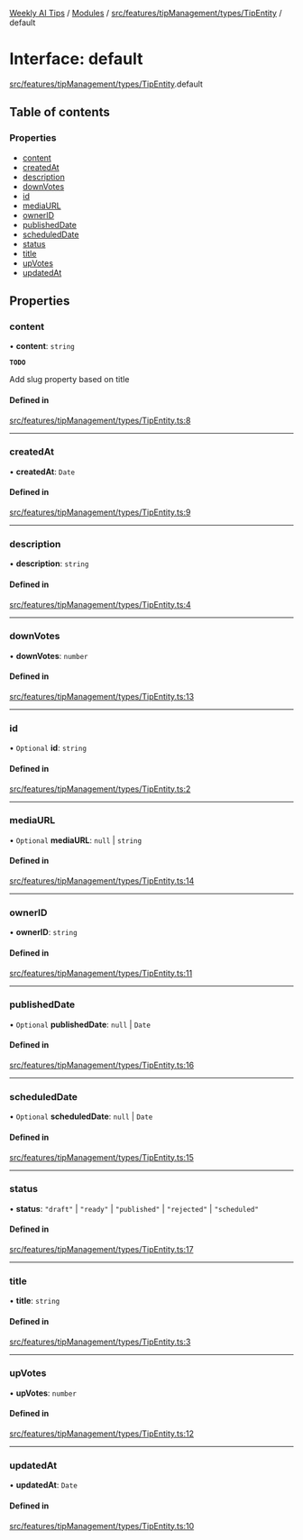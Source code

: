 [Weekly AI Tips](../README.md) / [Modules](../modules.md) / [src/features/tipManagement/types/TipEntity](../modules/src_features_tipManagement_types_TipEntity.md) / default

# Interface: default

[src/features/tipManagement/types/TipEntity](../modules/src_features_tipManagement_types_TipEntity.md).default

## Table of contents

### Properties

- [content](src_features_tipManagement_types_TipEntity.default.md#content)
- [createdAt](src_features_tipManagement_types_TipEntity.default.md#createdat)
- [description](src_features_tipManagement_types_TipEntity.default.md#description)
- [downVotes](src_features_tipManagement_types_TipEntity.default.md#downvotes)
- [id](src_features_tipManagement_types_TipEntity.default.md#id)
- [mediaURL](src_features_tipManagement_types_TipEntity.default.md#mediaurl)
- [ownerID](src_features_tipManagement_types_TipEntity.default.md#ownerid)
- [publishedDate](src_features_tipManagement_types_TipEntity.default.md#publisheddate)
- [scheduledDate](src_features_tipManagement_types_TipEntity.default.md#scheduleddate)
- [status](src_features_tipManagement_types_TipEntity.default.md#status)
- [title](src_features_tipManagement_types_TipEntity.default.md#title)
- [upVotes](src_features_tipManagement_types_TipEntity.default.md#upvotes)
- [updatedAt](src_features_tipManagement_types_TipEntity.default.md#updatedat)

## Properties

### content

• **content**: `string`

**`TODO`**

Add slug property based on title

#### Defined in

[src/features/tipManagement/types/TipEntity.ts:8](https://github.com/alexsoyes/weekly-ai-tips/blob/b3fea4afd71b68632685f2d382621a10bad6affa/src/features/tipManagement/types/TipEntity.ts#L8)

___

### createdAt

• **createdAt**: `Date`

#### Defined in

[src/features/tipManagement/types/TipEntity.ts:9](https://github.com/alexsoyes/weekly-ai-tips/blob/b3fea4afd71b68632685f2d382621a10bad6affa/src/features/tipManagement/types/TipEntity.ts#L9)

___

### description

• **description**: `string`

#### Defined in

[src/features/tipManagement/types/TipEntity.ts:4](https://github.com/alexsoyes/weekly-ai-tips/blob/b3fea4afd71b68632685f2d382621a10bad6affa/src/features/tipManagement/types/TipEntity.ts#L4)

___

### downVotes

• **downVotes**: `number`

#### Defined in

[src/features/tipManagement/types/TipEntity.ts:13](https://github.com/alexsoyes/weekly-ai-tips/blob/b3fea4afd71b68632685f2d382621a10bad6affa/src/features/tipManagement/types/TipEntity.ts#L13)

___

### id

• `Optional` **id**: `string`

#### Defined in

[src/features/tipManagement/types/TipEntity.ts:2](https://github.com/alexsoyes/weekly-ai-tips/blob/b3fea4afd71b68632685f2d382621a10bad6affa/src/features/tipManagement/types/TipEntity.ts#L2)

___

### mediaURL

• `Optional` **mediaURL**: ``null`` \| `string`

#### Defined in

[src/features/tipManagement/types/TipEntity.ts:14](https://github.com/alexsoyes/weekly-ai-tips/blob/b3fea4afd71b68632685f2d382621a10bad6affa/src/features/tipManagement/types/TipEntity.ts#L14)

___

### ownerID

• **ownerID**: `string`

#### Defined in

[src/features/tipManagement/types/TipEntity.ts:11](https://github.com/alexsoyes/weekly-ai-tips/blob/b3fea4afd71b68632685f2d382621a10bad6affa/src/features/tipManagement/types/TipEntity.ts#L11)

___

### publishedDate

• `Optional` **publishedDate**: ``null`` \| `Date`

#### Defined in

[src/features/tipManagement/types/TipEntity.ts:16](https://github.com/alexsoyes/weekly-ai-tips/blob/b3fea4afd71b68632685f2d382621a10bad6affa/src/features/tipManagement/types/TipEntity.ts#L16)

___

### scheduledDate

• `Optional` **scheduledDate**: ``null`` \| `Date`

#### Defined in

[src/features/tipManagement/types/TipEntity.ts:15](https://github.com/alexsoyes/weekly-ai-tips/blob/b3fea4afd71b68632685f2d382621a10bad6affa/src/features/tipManagement/types/TipEntity.ts#L15)

___

### status

• **status**: ``"draft"`` \| ``"ready"`` \| ``"published"`` \| ``"rejected"`` \| ``"scheduled"``

#### Defined in

[src/features/tipManagement/types/TipEntity.ts:17](https://github.com/alexsoyes/weekly-ai-tips/blob/b3fea4afd71b68632685f2d382621a10bad6affa/src/features/tipManagement/types/TipEntity.ts#L17)

___

### title

• **title**: `string`

#### Defined in

[src/features/tipManagement/types/TipEntity.ts:3](https://github.com/alexsoyes/weekly-ai-tips/blob/b3fea4afd71b68632685f2d382621a10bad6affa/src/features/tipManagement/types/TipEntity.ts#L3)

___

### upVotes

• **upVotes**: `number`

#### Defined in

[src/features/tipManagement/types/TipEntity.ts:12](https://github.com/alexsoyes/weekly-ai-tips/blob/b3fea4afd71b68632685f2d382621a10bad6affa/src/features/tipManagement/types/TipEntity.ts#L12)

___

### updatedAt

• **updatedAt**: `Date`

#### Defined in

[src/features/tipManagement/types/TipEntity.ts:10](https://github.com/alexsoyes/weekly-ai-tips/blob/b3fea4afd71b68632685f2d382621a10bad6affa/src/features/tipManagement/types/TipEntity.ts#L10)
